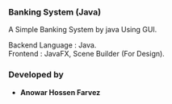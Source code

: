 ### Banking System (Java)
A Simple Banking System by java Using GUI.

Backend Language : Java.   
Frontend : JavaFX, Scene Builder (For Design).

### Developed by
* **Anowar Hossen Farvez**
